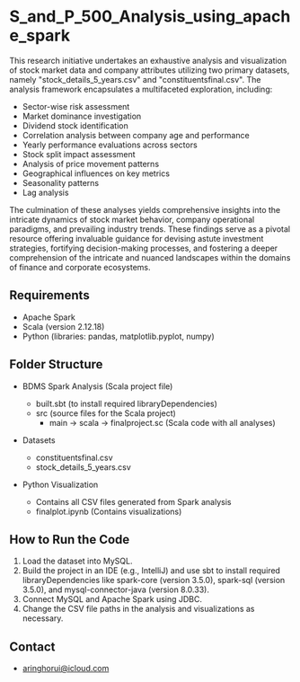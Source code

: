 # S_and_P_500_Analysis_using_apache_spark

This research initiative undertakes an exhaustive analysis and visualization of stock market data and company attributes utilizing two primary datasets, namely "stock_details_5_years.csv" and "constituentsfinal.csv". The analysis framework encapsulates a multifaceted exploration, including:
- Sector-wise risk assessment
- Market dominance investigation
- Dividend stock identification
- Correlation analysis between company age and performance
- Yearly performance evaluations across sectors
- Stock split impact assessment
- Analysis of price movement patterns
- Geographical influences on key metrics
- Seasonality patterns
- Lag analysis

The culmination of these analyses yields comprehensive insights into the intricate dynamics of stock market behavior, company operational paradigms, and prevailing industry trends. These findings serve as a pivotal resource offering invaluable guidance for devising astute investment strategies, fortifying decision-making processes, and fostering a deeper comprehension of the intricate and nuanced landscapes within the domains of finance and corporate ecosystems.

## Requirements
- Apache Spark
- Scala (version 2.12.18)
- Python (libraries: pandas, matplotlib.pyplot, numpy)

## Folder Structure
- BDMS Spark Analysis (Scala project file)
  - built.sbt (to install required libraryDependencies)
  - src (source files for the Scala project)
    - main -> scala -> finalproject.sc (Scala code with all analyses)

- Datasets
  - constituentsfinal.csv
  - stock_details_5_years.csv

- Python Visualization
  - Contains all CSV files generated from Spark analysis
  - finalplot.ipynb (Contains visualizations)

## How to Run the Code
1. Load the dataset into MySQL.
2. Build the project in an IDE (e.g., IntelliJ) and use sbt to install required libraryDependencies like spark-core (version 3.5.0), spark-sql (version 3.5.0), and mysql-connector-java (version 8.0.33).
3. Connect MySQL and Apache Spark using JDBC.
4. Change the CSV file paths in the analysis and visualizations as necessary.


## Contact 
- aringhorui@icloud.com

